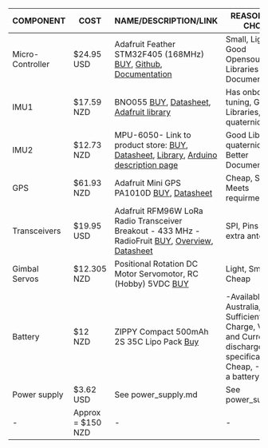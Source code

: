 | COMPONENT | COST  | NAME/DESCRIPTION/LINK | REASONS FOR CHOICE |
|---------|----------|----|---------------|
|Micro-Controller|$24.95 USD|Adafruit Feather STM32F405 (168MHz) [BUY](https://www.adafruit.com/product/4382), [Github](https://github.com/adafruit/Adafruit-Feather-STM32F405-Express-PCB), [Documentation](https://www.digikey.co.nz/en/videos/a/adafruit/programming-the-adafruit-feather-stm32f405-express-with-stm32cubeide-maker-io)| Small, Light, Good Opensource Libraries & Good Documentation|
|IMU1|$17.59 NZD|BNO055 [BUY](https://nz.mouser.com/ProductDetail/Bosch-Sensortec/BNO055?qs=QhAb4EtQfbV8Z2YmISucWw%3D%3D), [Datasheet](https://nz.mouser.com/datasheet/2/783/BST-BNO055-DS000-1509603.pdf), [Adafruit library](https://learn.adafruit.com/adafruit-bno055-absolute-orientation-sensor/arduino-code)| Has onboard PID tuning, Good Libraries, quaternions|
|IMU2|$12.73 NZD|MPU-6050- Link to product store: [BUY](https://nz.mouser.com/ProductDetail/TDK-InvenSense/MPU-6050?qs=sGAEpiMZZMs29kr3d%252BndIw9GjDKvhDTrDi0Wq22t2QQ%3D), [Datasheet](https://invensense.tdk.com/wp-content/uploads/2015/02/MPU-6000-Datasheet1.pdf), [Library](https://github.com/jrowberg/i2cdevlib/tree/master/Arduino/MPU6050), [Arduino description page](https://playground.arduino.cc/Main/MPU-6050/)|Good Libraries, quaternions, Better Documentation|
|GPS|$61.93 NZD| Adafruit Mini GPS PA1010D [BUY](https://www.digikey.co.nz/products/en?keywords=PA1010D), [Datasheet](https://cdn.taoglas.com/datasheets/GP.1575.25.4.A.02.pdf)|Cheap, Small and Meets requirments|
|Transceivers|$19.95 USD|Adafruit RFM96W LoRa Radio Transceiver Breakout - 433 MHz - RadioFruit [BUY](https://www.adafruit.com/product/3073), [Overview](https://learn.adafruit.com/adafruit-rfm69hcw-and-rfm96-rfm95-rfm98-lora-packet-padio-breakouts?fbclid=IwAR35VbMkCNa8vlXsCGSQ_aMt7WncGXr0NET0dsGQH1ARlQAluhj9rdhM1OQ), [Datasheet](https://cdn-learn.adafruit.com/downloads/pdf/adafruit-rfm69hcw-and-rfm96-rfm95-rfm98-lora-packet-padio-breakouts.pdf?timestamp=1592280787)|SPI, Pins for extra antenna|
|Gimbal Servos|$12.305 NZD|	Positional Rotation DC Motor Servomotor, RC (Hobby) 5VDC [BUY](https://www.digikey.com/products/en?mpart=169&v=1528)|Light, Small, Cheap|
|Battery|$12 NZD| ZIPPY Compact 500mAh 2S 35C Lipo Pack [Buy](https://hobbyking.com/en_us/zippy-compact-500mah-2s-35c-lipo-pack.html?queryID=daa4b6898932867645b366984b5914b9&objectID=24762&indexName=hbk_live_magento_en_us_products)|-Available in Australia, - Sufficient Charge, Voltage and Current discharge specifications, - Cheap, -Light for a battery|
|Power supply| $3.62 USD | See power_supply.md | See power_supply.md |
|-|Approx = $150 NZD|-|-|
